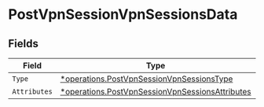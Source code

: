 # PostVpnSessionVpnSessionsData


## Fields

| Field                                                                                                             | Type                                                                                                              | Required                                                                                                          | Description                                                                                                       |
| ----------------------------------------------------------------------------------------------------------------- | ----------------------------------------------------------------------------------------------------------------- | ----------------------------------------------------------------------------------------------------------------- | ----------------------------------------------------------------------------------------------------------------- |
| `Type`                                                                                                            | [*operations.PostVpnSessionVpnSessionsType](../../models/operations/postvpnsessionvpnsessionstype.md)             | :heavy_minus_sign:                                                                                                | N/A                                                                                                               |
| `Attributes`                                                                                                      | [*operations.PostVpnSessionVpnSessionsAttributes](../../models/operations/postvpnsessionvpnsessionsattributes.md) | :heavy_minus_sign:                                                                                                | N/A                                                                                                               |